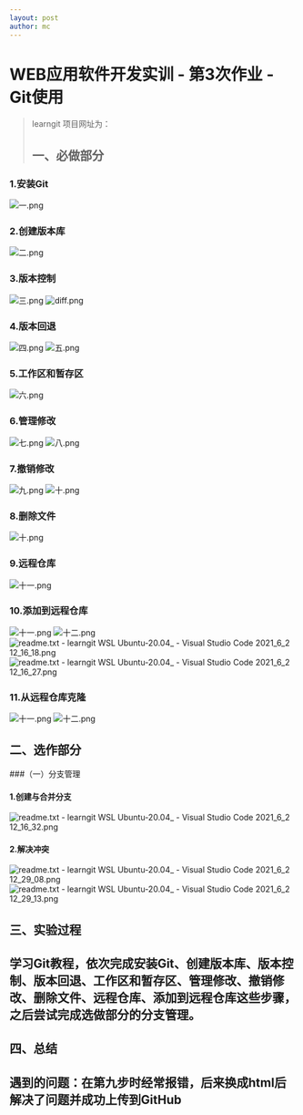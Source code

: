 ```yaml
---
layout: post
author: mc
---
```

# WEB应用软件开发实训 - 第3次作业 - Git使用
>learngit 项目网址为：
>
>##  一、必做部分

### 1.安装Git

![一.png](https://i.loli.net/2021/06/02/nxLqM8IsZCdRDzV.png)

### 2.创建版本库

![二.png](https://i.loli.net/2021/06/02/Uzk5LueyqFMihOZ.png)

### 3.版本控制

![三.png](https://i.loli.net/2021/06/02/tpvrLYB1ERghMQS.png)
![diff.png](https://i.loli.net/2021/06/02/uXoGYaieVNMKr3Z.png)

### 4.版本回退

![四.png](https://i.loli.net/2021/06/02/PSUqs8igHhBdWl7.png)
![五.png](https://i.loli.net/2021/06/02/LG82C4o6FrdkZbs.png)

### 5.工作区和暂存区

![六.png](https://i.loli.net/2021/06/02/P2vDIKqyQHtC61A.png)

### 6.管理修改

![七.png](https://i.loli.net/2021/06/02/u8Zx7s651libvqE.png)
![八.png](https://i.loli.net/2021/06/02/2iCBMe8AbEZUrjV.png)

### 7.撤销修改

![九.png](https://i.loli.net/2021/06/02/5CdIrD8ynkYUuxo.png)
![十.png](https://i.loli.net/2021/06/02/AipkIobNF6EfGvU.png)

### 8.删除文件

![十.png](https://i.loli.net/2021/06/02/AipkIobNF6EfGvU.png)

### 9.远程仓库

![十一.png](https://i.loli.net/2021/06/02/Stc28JVUzHNj9PZ.png)

### 10.添加到远程仓库

![十一.png](https://i.loli.net/2021/06/02/Stc28JVUzHNj9PZ.png)
![十二.png](https://i.loli.net/2021/06/02/YyDJ9hv8nN75O3V.png)
![readme.txt - learngit _WSL_ Ubuntu-20.04_ - Visual Studio Code 2021_6_2 12_16_18.png](https://i.loli.net/2021/06/02/joD3XhWuqIAfS2n.png)
![readme.txt - learngit _WSL_ Ubuntu-20.04_ - Visual Studio Code 2021_6_2 12_16_27.png](https://i.loli.net/2021/06/02/FhdqR7fC3MLPXI9.png)

### 11.从远程仓库克隆

![十一.png](https://i.loli.net/2021/06/02/Stc28JVUzHNj9PZ.png)
![十二.png](https://i.loli.net/2021/06/02/YyDJ9hv8nN75O3V.png)

##  二、选作部分

###（一）分支管理

#### 1.创建与合并分支

![readme.txt - learngit _WSL_ Ubuntu-20.04_ - Visual Studio Code 2021_6_2 12_16_32.png](https://i.loli.net/2021/06/02/Z78MepHuTdI9FaU.png)

#### 2.解决冲突

![readme.txt - learngit _WSL_ Ubuntu-20.04_ - Visual Studio Code 2021_6_2 12_29_08.png](https://i.loli.net/2021/06/02/DETAeIO7Rn9Jwyz.png)
![readme.txt - learngit _WSL_ Ubuntu-20.04_ - Visual Studio Code 2021_6_2 12_29_13.png](https://i.loli.net/2021/06/02/CYIvwHm9KLMD5Vr.png)



## 三、实验过程

##         学习Git教程，依次完成安装Git、创建版本库、版本控制、版本回退、工作区和暂存区、管理修改、撤销修改、删除文件、远程仓库、添加到远程仓库这些步骤，之后尝试完成选做部分的分支管理。

##  四、总结

##  遇到的问题：在第九步时经常报错，后来换成html后解决了问题并成功上传到GitHub

